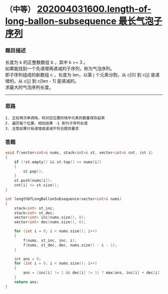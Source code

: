 # `（中等）` [202004031600.length-of-long-ballon-subsequence 最长气泡子序列](https://leetcode-cn.com/circle/discuss/JEGP8D/view/qve17n/)

### 题目描述
长度为 k 的正整数数组 b ，其中 k >= 3 。  
如果能找到一个先递增再递减的子序列，称为气泡序列。  
即子序列组成的新数组 c ，长度为 len，以第 j 个元素分割，从 c[0] 到 c[j] 是递增的，从 c[j] 到 c[len - 1] 是递减的。  
求最大的气泡序列长度。

---
### 思路
```
1. 正反两次单调栈，将对应位置的栈中元素的数量保存起来
2. 遍历每个位置，相加结果 -1 即为子序列长度
3. 注意如果只有递增或递减不符合题目要求
```



### 答题
``` C++
void f(vector<int>& nums, stack<int>& st, vector<int>& cnt, int i)
{
    if (!st.empty() && st.top() >= nums[i])
    {
        st.pop();
    }
    st.push(nums[i]);
    cnt[i] += st.size();
}

int lengthOfLongBallonSubsequence(vector<int>& nums)
{
    stack<int> st_inc;
    stack<int> st_dec;
    vector<int> inc(nums.size(), 0);
    vector<int> dec(nums.size(), 0);

    for (int i = 0; i < nums.size(); i++)
    {
        f(nums, st_inc, inc, i);
        f(nums, st_dec, dec, nums.size() - i - 1);
    }

    int ans = 0;
    for (int i = 0; i < nums.size(); i++)
    {
        ans = (inc[i] != 1 && dec[i] != 1) ? max(ans, inc[i] + dec[i] - 1) : ans;
    }
    return ans;
}
```




